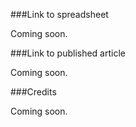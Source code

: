 ###Link to spreadsheet

Coming soon.

###Link to published article

Coming soon.

###Credits

Coming soon.
